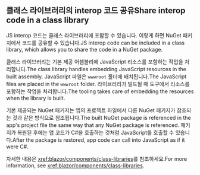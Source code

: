 ## <a name="share-interop-code-in-a-class-library"></a><span data-ttu-id="79d57-101">클래스 라이브러리의 interop 코드 공유</span><span class="sxs-lookup"><span data-stu-id="79d57-101">Share interop code in a class library</span></span>

<span data-ttu-id="79d57-102">JS interop 코드는 클래스 라이브러리에 포함할 수 있습니다. 이렇게 하면 NuGet 패키지에서 코드를 공유할 수 있습니다.</span><span class="sxs-lookup"><span data-stu-id="79d57-102">JS interop code can be included in a class library, which allows you to share the code in a NuGet package.</span></span>

<span data-ttu-id="79d57-103">클래스 라이브러리는 기본 제공 어셈블리에 JavaScript 리소스를 포함하는 작업을 처리합니다.</span><span class="sxs-lookup"><span data-stu-id="79d57-103">The class library handles embedding JavaScript resources in the built assembly.</span></span> <span data-ttu-id="79d57-104">JavaScript 파일은 `wwwroot` 폴더에 배치됩니다.</span><span class="sxs-lookup"><span data-stu-id="79d57-104">The JavaScript files are placed in the `wwwroot` folder.</span></span> <span data-ttu-id="79d57-105">라이브러리가 빌드될 때 도구에서 리소스를 포함하는 작업을 처리합니다.</span><span class="sxs-lookup"><span data-stu-id="79d57-105">The tooling takes care of embedding the resources when the library is built.</span></span>

<span data-ttu-id="79d57-106">기본 제공되는 NuGet 패키지는 앱의 프로젝트 파일에서 다른 NuGet 패키지가 참조되는 것과 같은 방식으로 참조됩니다.</span><span class="sxs-lookup"><span data-stu-id="79d57-106">The built NuGet package is referenced in the app's project file the same way that any NuGet package is referenced.</span></span> <span data-ttu-id="79d57-107">패키지가 복원된 후에는 앱 코드가 C#을 호출하는 것처럼 JavaScript를 호출할 수 있습니다.</span><span class="sxs-lookup"><span data-stu-id="79d57-107">After the package is restored, app code can call into JavaScript as if it were C#.</span></span>

<span data-ttu-id="79d57-108">자세한 내용은 <xref:blazor/components/class-libraries>를 참조하세요.</span><span class="sxs-lookup"><span data-stu-id="79d57-108">For more information, see <xref:blazor/components/class-libraries>.</span></span>

